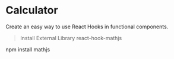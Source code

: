 # Calculator
Create an easy way to use React Hooks in functional components.

> Install External Library
react-hook-mathjs

npm install mathjs
